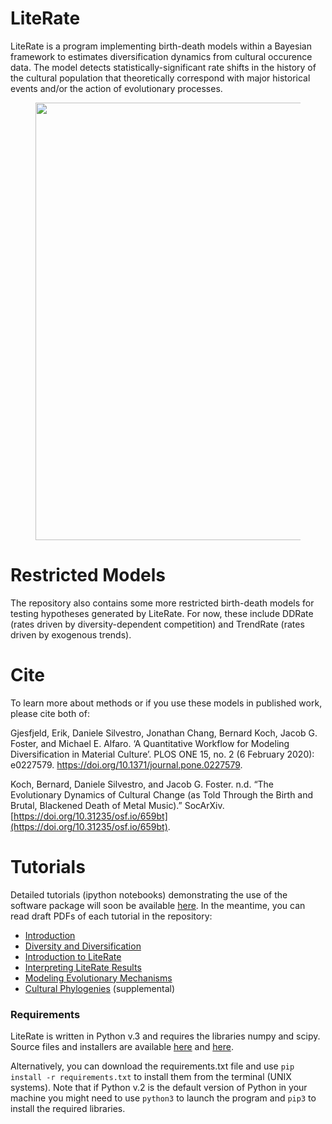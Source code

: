 # LiteRate
LiteRate is a program implementing birth-death models within a Bayesian framework to estimates diversification dynamics from cultural occurence data. The model detects statistically-significant rate shifts in the history of the cultural population that theoretically correspond with major historical events and/or the action of evolutionary processes. 

<figure align="center">
<img src="https://github.com/dsilvestro/LiteRate/raw/master/other/Figure_3.png" alt="" width="500" height="700" border="0">
</figure>

# Restricted Models
The repository also contains some more restricted birth-death models for testing hypotheses generated by LiteRate. For now, these include DDRate (rates driven by diversity-dependent competition) and TrendRate (rates driven by exogenous trends).

# Cite
To learn more about methods or if you use these models in published work, please cite both of:

Gjesfjeld, Erik, Daniele Silvestro, Jonathan Chang, Bernard Koch, Jacob G. Foster, and Michael E. Alfaro. ‘A Quantitative Workflow for Modeling Diversification in Material Culture’. PLOS ONE 15, no. 2 (6 February 2020): e0227579. https://doi.org/10.1371/journal.pone.0227579.

Koch, Bernard, Daniele Silvestro, and Jacob G. Foster. n.d. “The Evolutionary Dynamics of Cultural Change (as Told Through the Birth and Brutal, Blackened Death of Metal Music).” SocArXiv. [https://doi.org/10.31235/osf.io/659bt](https://doi.org/10.31235/osf.io/659bt).

# Tutorials
Detailed tutorials (ipython notebooks) demonstrating the use of the software package will soon be available [here](http://www.dysoc.org/cesmodules/). In the meantime, you can read draft PDFs of each tutorial in the repository:

- [Introduction](https://github.com/dsilvestro/LiteRate/raw/master/other/0_Introduction_Tutorial.pdf)
- [Diversity and Diversification](https://github.com/dsilvestro/LiteRate/raw/master/other/1_Diversity%20and%20Diversification.pdf)
- [Introduction to LiteRate](https://github.com/dsilvestro/LiteRate/raw/master/other/2_Introduction_to_LiteRate.pdf)
- [Interpreting LiteRate Results](https://github.com/dsilvestro/LiteRate/raw/master/other/3_Interpreting_LiteRate_Results.pdf)
- [Modeling Evolutionary Mechanisms](https://github.com/dsilvestro/LiteRate/raw/master/other/4_Modeling_Evolutionary__Mechanisms_in_Diversification_Rates.pdf)
- [Cultural Phylogenies](https://github.com/dsilvestro/LiteRate/raw/master/other/S1_Cultural_Phylogenies.pdf) (supplemental)


### Requirements
LiteRate is written in Python v.3 and requires 
the libraries numpy and scipy. 
Source files and installers are available [here](https://numpy.org) and [here](https://scipy.org). 

Alternatively, you can download the requirements.txt file and use `pip install -r requirements.txt` to install them from the terminal (UNIX systems). Note that if Python v.2 is the default version of Python in your machine you might need to use `python3` to launch the program and `pip3` to install the required libraries. 



